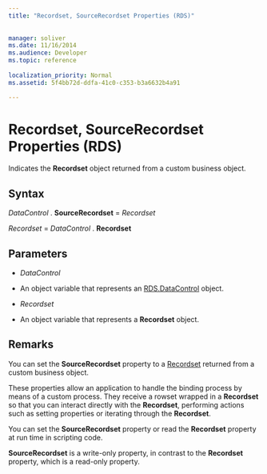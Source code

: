 ```yaml
---
title: "Recordset, SourceRecordset Properties (RDS)"
 
 
manager: soliver
ms.date: 11/16/2014
ms.audience: Developer
ms.topic: reference
  
localization_priority: Normal
ms.assetid: 5f4bb72d-ddfa-41c0-c353-b3a6632b4a91

---
```


# Recordset, SourceRecordset Properties (RDS)

Indicates the **Recordset** object returned from a custom business object. 
  
## Syntax

 *DataControl*  . **SourceRecordset** =  *Recordset* 
  
 *Recordset*  =  *DataControl*  . **Recordset**
  
## Parameters

-  *DataControl* 
    
- An object variable that represents an [RDS.DataControl](datacontrol-object-rds.md) object. 
    
-  *Recordset* 
    
- An object variable that represents a **Recordset** object. 
    
## Remarks

You can set the **SourceRecordset** property to a [Recordset](recordset-object-ado.md) returned from a custom business object. 
  
These properties allow an application to handle the binding process by means of a custom process. They receive a rowset wrapped in a **Recordset** so that you can interact directly with the **Recordset**, performing actions such as setting properties or iterating through the **Recordset**. 
  
You can set the **SourceRecordset** property or read the **Recordset** property at run time in scripting code. 
  
 **SourceRecordset** is a write-only property, in contrast to the **Recordset** property, which is a read-only property. 
  

